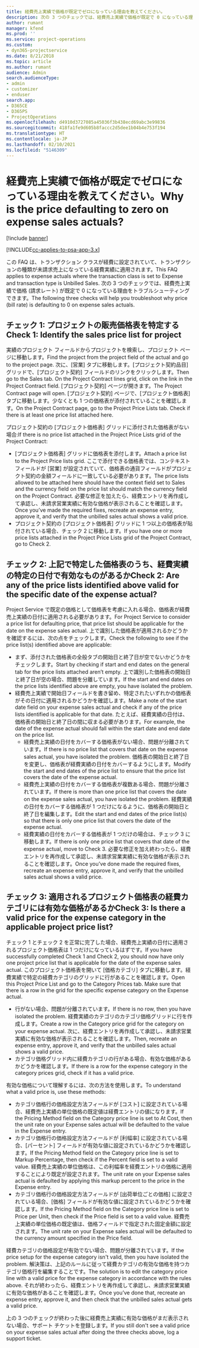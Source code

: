 ```yaml
---
title: 経費売上実績で価格が既定でゼロになっている理由を教えてください。
description: 次の 3 つのチェックでは、経費売上実績で価格が既定で 0 になっている理由をトラブルシューティングできます。
author: rumant
manager: kfend
ms.prod: ''
ms.service: project-operations
ms.custom:
- dyn365-projectservice
ms.date: 8/21/2018
ms.topic: article
ms.author: rumant
audience: Admin
search.audienceType:
- admin
- customizer
- enduser
search.app:
- D365CE
- D365PS
- ProjectOperations
ms.openlocfilehash: d4910d3727085a45036f3b438ecd69abc3e99836
ms.sourcegitcommit: 418fa1fe9d605b8faccc2d5dee1b04b4e753f194
ms.translationtype: HT
ms.contentlocale: ja-JP
ms.lasthandoff: 02/10/2021
ms.locfileid: "5146309"
---
```

# <a name="why-is-the-price-defaulting-to-zero-on-expense-sales-actuals"></a><span data-ttu-id="ebe0d-103">経費売上実績で価格が既定でゼロになっている理由を教えてください。</span><span class="sxs-lookup"><span data-stu-id="ebe0d-103">Why is the price defaulting to zero on expense sales actuals?</span></span>

[!include [banner](../includes/psa-now-project-operations.md)]

[!INCLUDE[cc-applies-to-psa-app-3.x](../includes/cc-applies-to-psa-app-3x.md)]

<span data-ttu-id="ebe0d-104">この FAQ は、トランザクション クラスが経費に設定されていて、トランザクションの種類が未請求売上になっている経費実績に適用されます。</span><span class="sxs-lookup"><span data-stu-id="ebe0d-104">This FAQ applies to expense actuals where the transaction class is set to Expense and transaction type is Unbilled Sales.</span></span> <span data-ttu-id="ebe0d-105">次の 3 つのチェックでは、経費売上実績で価格 (請求レート) が既定で 0 になっている理由をトラブルシューティングできます。</span><span class="sxs-lookup"><span data-stu-id="ebe0d-105">The following three checks will help you troubleshoot why price (bill rate) is defaulting to 0 on expense sales actuals.</span></span>

## <a name="check-1-identify-the-sales-price-list-for-project"></a><span data-ttu-id="ebe0d-106">チェック 1: プロジェクトの販売価格表を特定する</span><span class="sxs-lookup"><span data-stu-id="ebe0d-106">Check 1: Identify the sales price list for project</span></span>

<span data-ttu-id="ebe0d-107">実績のプロジェクト フィールドからプロジェクトを検索し、プロジェクト ページに移動します。</span><span class="sxs-lookup"><span data-stu-id="ebe0d-107">Find the project from the project field of the actual and go to the project page.</span></span> <span data-ttu-id="ebe0d-108">次に、[営業] タブに移動します。[プロジェクト契約品目] グリッドで、[プロジェクト契約] フィールドのリンクをクリックします。</span><span class="sxs-lookup"><span data-stu-id="ebe0d-108">Then go to the Sales tab. On the Project Contract lines grid, click on the link in the Project Contract field.</span></span> <span data-ttu-id="ebe0d-109">[プロジェクト契約] ページが開きます。</span><span class="sxs-lookup"><span data-stu-id="ebe0d-109">The Project Contract page will open.</span></span> <span data-ttu-id="ebe0d-110">[プロジェクト契約] ページで、[プロジェクト価格表] タブに移動します。少なくとも 1 つの価格表が添付されていることを確認します。</span><span class="sxs-lookup"><span data-stu-id="ebe0d-110">On the Project Contract page, go to the Project Price Lists tab. Check if there is at least one price list attached here.</span></span>

<span data-ttu-id="ebe0d-111">プロジェクト契約の [プロジェクト価格表] グリッドに添付された価格表がない場合:</span><span class="sxs-lookup"><span data-stu-id="ebe0d-111">If there is no price list attached in the Project Price Lists grid of the Project Contract:</span></span>

- <span data-ttu-id="ebe0d-112">[プロジェクト価格表] グリッドに価格表を添付します。</span><span class="sxs-lookup"><span data-stu-id="ebe0d-112">Attach a price list to the Project Price lists grid.</span></span> <span data-ttu-id="ebe0d-113">ここで添付できる価格表では、コンテキスト フィールドが [営業] が設定されていて、価格表の通貨フィールドがプロジェクト契約の金額フィールドに一致している必要があります。</span><span class="sxs-lookup"><span data-stu-id="ebe0d-113">The price lists allowed to be attached here should have the context field set to Sales and the currency field on the price list should match the currency field on the Project Contract.</span></span> <span data-ttu-id="ebe0d-114">必要な修正を加えたら、経費エントリを再作成して承認し、未請求営業実績に有効な価格が表示されることを確認します。</span><span class="sxs-lookup"><span data-stu-id="ebe0d-114">Once you’ve made the required fixes, recreate an expense entry, approve it, and verify that the unbilled sales actual shows a valid price.</span></span>
- <span data-ttu-id="ebe0d-115">プロジェクト契約の [プロジェクト価格表] グリッドに 1 つ以上の価格表が貼付されている場合、チェック 2 に移動します。</span><span class="sxs-lookup"><span data-stu-id="ebe0d-115">If you have one or more price lists attached in the Project Price Lists grid of the Project Contract, go to Check 2.</span></span>

## <a name="check-2-are-any-of-the-price-lists-identified-above-valid-for-the-specific-date-of-the-expense-actual"></a><span data-ttu-id="ebe0d-116">チェック 2: 上記で特定した価格表のうち、経費実績の特定の日付で有効なものがあるか</span><span class="sxs-lookup"><span data-stu-id="ebe0d-116">Check 2: Are any of the price lists identified above valid for the specific date of the expense actual?</span></span>

<span data-ttu-id="ebe0d-117">Project Service で既定の価格として価格表を考慮に入れる場合、価格表が経費売上実績の日付に適用される必要があります。</span><span class="sxs-lookup"><span data-stu-id="ebe0d-117">For Project Service to consider a price list for defaulting price, that price list should be applicable for the date on the expense sales actual.</span></span> <span data-ttu-id="ebe0d-118">上で識別した価格表が適用されるかどうかを確認するには、次の点をチェックします。</span><span class="sxs-lookup"><span data-stu-id="ebe0d-118">Check the following to see if the price list(s) identified above are applicable:</span></span>

- <span data-ttu-id="ebe0d-119">まず、添付された価格表の全般タブの開始日と終了日が空でないかどうかをチェックします。</span><span class="sxs-lookup"><span data-stu-id="ebe0d-119">Start by checking if start and end dates on the general tab for the price lists attached aren’t empty.</span></span> <span data-ttu-id="ebe0d-120">上で識別した価格表の開始日と終了日が空の場合、問題を分離しています。</span><span class="sxs-lookup"><span data-stu-id="ebe0d-120">If the start and end dates on the price lists identified above are empty, you have isolated the problem.</span></span> 
- <span data-ttu-id="ebe0d-121">経費売上実績で開始日フィールドを書き留め、特定されたいずれかの価格表がその日付に適用されるかどうかを確認します。</span><span class="sxs-lookup"><span data-stu-id="ebe0d-121">Make a note of the start date field on your expense sales actual and check if any of the price lists identified is applicable for that date.</span></span> <span data-ttu-id="ebe0d-122">たとえば、経費実績の日付は、価格表の開始日と終了日の間に収まる必要があります。</span><span class="sxs-lookup"><span data-stu-id="ebe0d-122">For example, the date of the expense actual should fall within the start date and end date on the price list.</span></span> 
    - <span data-ttu-id="ebe0d-123">経費売上実績の日付をカバーする価格表がない場合、問題が分離されています。</span><span class="sxs-lookup"><span data-stu-id="ebe0d-123">If there is no price list that covers that date on the expense sales actual, you have isolated the problem.</span></span> <span data-ttu-id="ebe0d-124">価格表の開始日と終了日を変更し、価格表が経費実績の日付をカバーするようにします。</span><span class="sxs-lookup"><span data-stu-id="ebe0d-124">Modify the start and end dates of the price list to ensure that the price list covers the date of the expense actual.</span></span> 
    - <span data-ttu-id="ebe0d-125">経費売上実績の日付をカバーする価格表が複数ある場合、問題が分離されています。</span><span class="sxs-lookup"><span data-stu-id="ebe0d-125">If there is more than one price list that covers the date on the expense sales actual, you have isolated the problem.</span></span> <span data-ttu-id="ebe0d-126">経費実績の日付をカバーする価格表が 1 つだけになるように、価格表の開始日と終了日を編集します。</span><span class="sxs-lookup"><span data-stu-id="ebe0d-126">Edit the start and end dates of the price list(s) so that there is only one price list that covers the date of the expense actual.</span></span> 
    - <span data-ttu-id="ebe0d-127">経費実績の日付をカバーする価格表が 1 つだけの場合は、チェック 3 に移動します。</span><span class="sxs-lookup"><span data-stu-id="ebe0d-127">If there is only one price list that covers that date of the expense actual, move to Check 3.</span></span>
<span data-ttu-id="ebe0d-128">必要な修正を加え終わったら、経費エントリを再作成して承認し、未請求営業実績に有効な価格が表示されることを確認します。</span><span class="sxs-lookup"><span data-stu-id="ebe0d-128">Once you’ve done made the required fixes, recreate an expense entry, approve it, and verify that the unbilled sales actual shows a valid price.</span></span>

## <a name="check-3-is-there-a-valid-price-for-the-expense-category-in-the-applicable-project-price-list"></a><span data-ttu-id="ebe0d-129">チェック 3: 適用されるプロジェクト価格表の経費カテゴリには有効な価格があるか</span><span class="sxs-lookup"><span data-stu-id="ebe0d-129">Check 3: Is there a valid price for the expense category in the applicable project price list?</span></span> 

<span data-ttu-id="ebe0d-130">チェック 1 とチェック 2 を正常に完了した場合、経費売上実績の日付に適用されるプロジェクト価格表は 1 つだけになっているはずです。</span><span class="sxs-lookup"><span data-stu-id="ebe0d-130">If you have successfully completed Check 1 and Check 2, you should now have only one project price list that is applicable for the date of the expense sales actual.</span></span> <span data-ttu-id="ebe0d-131">このプロジェクト価格表を開いて [価格カテゴリ] タブに移動します。経費実績で特定の経費カテゴリのグリッドに行があることを確認します。</span><span class="sxs-lookup"><span data-stu-id="ebe0d-131">Open this Project Price List and go to the Category Prices tab. Make sure that there is a row in the grid for the specific expense category on the Expense actual.</span></span>
 
- <span data-ttu-id="ebe0d-132">行がない場合、問題が分離されています。</span><span class="sxs-lookup"><span data-stu-id="ebe0d-132">If there is no row, then you have isolated the problem.</span></span> <span data-ttu-id="ebe0d-133">経費実績のカテゴリのカテゴリ価格グリッドに行を作成します。</span><span class="sxs-lookup"><span data-stu-id="ebe0d-133">Create a row in the Category price grid for the category on your expense actual.</span></span> <span data-ttu-id="ebe0d-134">次に、経費エントリを再作成して承認し、未請求営業実績に有効な価格が表示されることを確認します。</span><span class="sxs-lookup"><span data-stu-id="ebe0d-134">Then, recreate an expense entry, approve it, and verify that the unbilled sales actual shows a valid price.</span></span> 
- <span data-ttu-id="ebe0d-135">カテゴリ価格グリッド内に経費カテゴリの行がある場合、有効な価格があるかどうかを確認します。</span><span class="sxs-lookup"><span data-stu-id="ebe0d-135">If there is a row for the expense category in the category prices grid, check if it has a valid price.</span></span>

<span data-ttu-id="ebe0d-136">有効な価格について理解するには、次の方法を使用します。</span><span class="sxs-lookup"><span data-stu-id="ebe0d-136">To understand what a valid price is, use these methods:</span></span>

- <span data-ttu-id="ebe0d-137">カテゴリ価格行の価格設定方法フィールドが [コスト] に設定されている場合、経費売上実績の単位価格の既定値は経費エントリの値になります。</span><span class="sxs-lookup"><span data-stu-id="ebe0d-137">If the Pricing Method field on the Category price line is set to At Cost, then the unit rate on your Expense sales actual will be defaulted to the value in the Expense entry.</span></span>
- <span data-ttu-id="ebe0d-138">カテゴリ価格行の価格設定方法フィールドが [利幅率] に設定されている場合、[パーセント] フィールドが有効な値に設定されているかどうかを確認します。</span><span class="sxs-lookup"><span data-stu-id="ebe0d-138">If the Pricing Method field on the Category price line is set to Markup Percentage, then check if the Percent field is set to a valid value.</span></span> <span data-ttu-id="ebe0d-139">経費売上実績の単位価格は、この利幅率を経費エントリの価格に適用することにより既定が設定されます。</span><span class="sxs-lookup"><span data-stu-id="ebe0d-139">The unit rate on your Expense sales actual is defaulted by applying this markup percent to the price in the Expense entry.</span></span>
- <span data-ttu-id="ebe0d-140">カテゴリ価格行の価格設定方法フィールドが [出荷単位ごとの価格] に設定されている場合、[価格] フィールドが有効な値に設定されているかどうかを確認します。</span><span class="sxs-lookup"><span data-stu-id="ebe0d-140">If the Pricing Method field on the Category price line is set to Price per Unit, then check if the Price field is set to a valid value.</span></span> <span data-ttu-id="ebe0d-141">経費売上実績の単位価格の既定値は、価格フィールドで指定された固定金額に設定されます。</span><span class="sxs-lookup"><span data-stu-id="ebe0d-141">The unit rate on your Expense sales actual will be defaulted to the currency amount specified in the Price field.</span></span>

<span data-ttu-id="ebe0d-142">経費カテゴリの価格設定が有効でない場合、問題が分離されています。</span><span class="sxs-lookup"><span data-stu-id="ebe0d-142">If the price setup for the expense category isn't valid, then you have isolated the problem.</span></span> <span data-ttu-id="ebe0d-143">解決策は、上記のルールに従って経費カテゴリの有効な価格を持つカテゴリ価格行を編集することです。</span><span class="sxs-lookup"><span data-stu-id="ebe0d-143">The solution is to edit the category price line with a valid price for the expense category in accordance with the rules above.</span></span> <span data-ttu-id="ebe0d-144">それが終わったら、経費エントリを再作成して承認し、未請求営業実績に有効な価格があることを確認します。</span><span class="sxs-lookup"><span data-stu-id="ebe0d-144">Once you’ve done that, recreate an expense entry, approve it, and then check that the unbilled sales actual gets a valid price.</span></span>

<span data-ttu-id="ebe0d-145">上の 3 つのチェックが終わった後に経費売上実績に有効な価格がまだ表示されない場合、サポート チケットを登録します。</span><span class="sxs-lookup"><span data-stu-id="ebe0d-145">If you still don't see a valid price on your expense sales actual after doing the three checks above, log a support ticket.</span></span>


